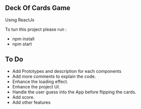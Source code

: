 ## Deck Of Cards Game

Using ReactJs

To tun this project please run :

- npm install
- npm start

## To Do

- Add Prototypes and description for each components
- Add more comments to explain the code.
- Enhance the loading effect.
- Enhance the project UI.
- Handle the user guess into the App before flipping the cards.
- Add score.
- Add other features
